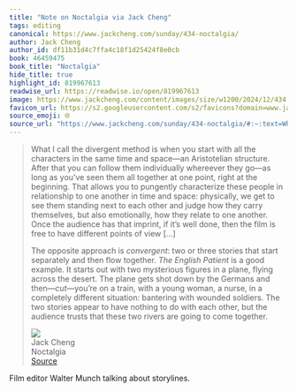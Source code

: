 ```yaml
---
title: "Note on Noctalgia via Jack Cheng"
tags: editing
canonical: https://www.jackcheng.com/sunday/434-noctalgia/
author: Jack Cheng
author_id: df11b31d4c7ffa4c18f1d25424f8e0cb
book: 46459475
book_title: "Noctalgia"
hide_title: true
highlight_id: 819967613
readwise_url: https://readwise.io/open/819967613
image: https://www.jackcheng.com/content/images/size/w1200/2024/12/434.jpg
favicon_url: https://s2.googleusercontent.com/s2/favicons?domain=www.jackcheng.com
source_emoji: 🌐
source_url: "https://www.jackcheng.com/sunday/434-noctalgia/#:~:text=What%20I%20call,to%20come%20together."
---
```


> What I call the divergent method is when you start with all the characters in the same time and space—an Aristotelian structure. After that you can follow them individually whereever they go—as long as you’ve seen them all together at one point, right at the beginning. That allows you to pungently characterize these people in relationship to one another in time and space: physically, we get to see them standing next to each other and judge how they carry themselves, but also emotionally, how they relate to one another. Once the audience has that imprint, if it’s well done, then the film is free to have different points of view […]
> 
> The opposite approach is *convergent*: two or three stories that start separately and then flow together. *The English Patient* is a good example. It starts out with two mysterious figures in a plane, flying across the desert. The plane gets shot down by the Germans and then—*cut*—you’re on a train, with a young woman, a nurse, in a completely different situation: bantering with wounded soldiers. The two stories appear to have nothing to do with each other, but the audience trusts that these two rivers are going to come together.
> <div class="quoteback-footer"><div class="quoteback-avatar"><img class="mini-favicon" src="https://s2.googleusercontent.com/s2/favicons?domain=www.jackcheng.com"></div><div class="quoteback-metadata"><div class="metadata-inner"><span style="display:none">FROM:</span><div aria-label="Jack Cheng" class="quoteback-author"> Jack Cheng</div><div aria-label="Noctalgia" class="quoteback-title"> Noctalgia</div></div></div><div class="quoteback-backlink"><a target="_blank" aria-label="go to the full text of this quotation" rel="noopener" href="https://www.jackcheng.com/sunday/434-noctalgia/#:~:text=What%20I%20call,to%20come%20together." class="quoteback-arrow"> Source</a></div></div>

Film editor Walter Munch talking about storylines. 